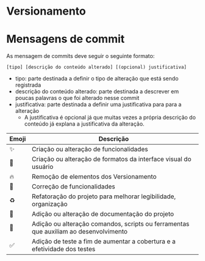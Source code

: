 # Versionamento



# Mensagens de commit

As mensagem de commits deve seguir o seguinte formato:

```
[tipo] [descrição do conteúdo alterado] [(opcional) justificativa]
```

- tipo: parte destinada a definir o tipo de alteração que está sendo registrada
- descrição do conteúdo alterado: parte destinada a descrever em poucas palavras o que foi alterado nesse commit
- justificativa: parte destinada a definir uma justificativa para para a alteração
	- A justificativa é opcional já que muitas vezes a própria descrição do conteúdo já explana a justificativa da alteração.

|Emoji|Descrição|
|---|---|
|✨|Criação ou alteração de funcionalidades|
|💄|Criação ou alteração de formatos da interface visual do usuário|
|🔥|Remoção de elementos dos Versionamento|
|🐛|Correção de funcionalidades|
|♻️|Refatoração do projeto para melhorar legibilidade, organização|
|📖|Adição ou alteração de documentação do projeto|
|🔧|Adição ou alteração comandos, scripts ou ferramentas que auxiliam ao desenvolvimento|
|✅|Adição de teste a fim de aumentar a cobertura e a efetividade dos testes|
